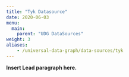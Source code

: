 ```yaml
---
title: "Tyk Datasource"
date: 2020-06-03
menu:
  main:
    parent: "UDG DataSources"
weight: 3
aliases:
    - /universal-data-graph/data-sources/tyk
---
```


**Insert Lead paragraph here.**